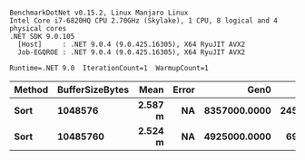 ```

BenchmarkDotNet v0.15.2, Linux Manjaro Linux
Intel Core i7-6820HQ CPU 2.70GHz (Skylake), 1 CPU, 8 logical and 4 physical cores
.NET SDK 9.0.105
  [Host]     : .NET 9.0.4 (9.0.425.16305), X64 RyuJIT AVX2
  Job-EGQROE : .NET 9.0.4 (9.0.425.16305), X64 RyuJIT AVX2

Runtime=.NET 9.0  IterationCount=1  WarmupCount=1  

```
| Method | BufferSizeBytes | Mean    | Error | Gen0         | Gen1         | Gen2         | Allocated |
|------- |---------------- |--------:|------:|-------------:|-------------:|-------------:|----------:|
| **Sort**   | **1048576**         | **2.587 m** |    **NA** | **8357000.0000** | **2450000.0000** | **2092000.0000** |  **79.81 GB** |
| **Sort**   | **10485760**        | **2.524 m** |    **NA** | **4925000.0000** |  **693000.0000** |  **294000.0000** |  **75.02 GB** |
